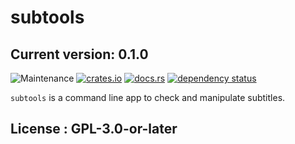 # subtools
## Current version: 0.1.0

![Maintenance](https://img.shields.io/badge/maintenance-activly--developed-brightgreen.svg)
[![crates.io](https://img.shields.io/crates/v/subtools.svg)](https://crates.io/crates/subtools)
[![docs.rs](https://docs.rs/subtools/badge.svg)](https://docs.rs/subtools/)
[![dependency status](https://deps.rs/crate/subtools/0.1.0/status.svg)](https://deps.rs/crate/subtools/0.1.0)

`subtools` is a command line app to check and manipulate subtitles.

## License : GPL-3.0-or-later
